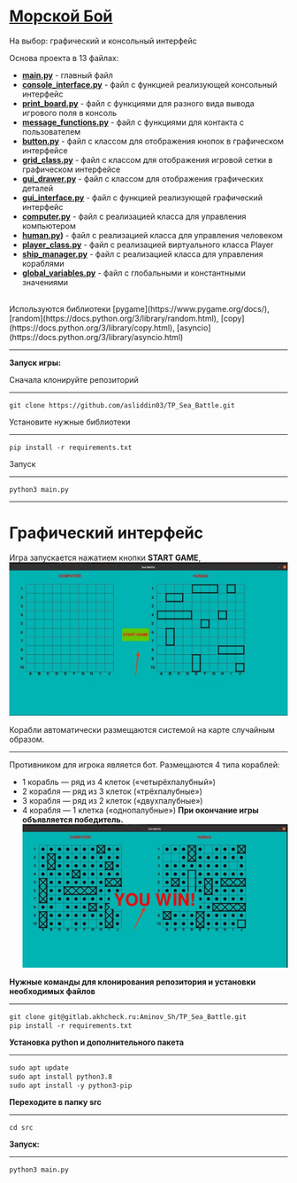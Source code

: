 # [Mорской Бой](<https://ru.wikipedia.org/wiki/%D0%9C%D0%BE%D1%80%D1%81%D0%BA%D0%BE%D0%B9_%D0%B1%D0%BE%D0%B9_(%D0%B8%D0%B3%D1%80%D0%B0)>)

На выбор: графический и консольный интерфейс

Основа проекта в 13 файлах:

- **[main.py](main.py)** - главный файл
- **[console_interface.py](src%2Fconsole%2Fconsole_interface.py)** - файл с функцией реализующей консольный интерфейс
- **[print_board.py](src%2Fconsole%2Fprint_board.py)** - файл с функциями для разного вида вывода игрового поля в консоль
- **[message_functions.py](src%2Fconsole%2Fmessage_functions.py)** - файл с функциями для контакта с пользователем
- **[button.py](src%2FGUI%2Fbutton.py)** - файл с классом для отображения кнопок в графическом интерфейсе
- **[grid_class.py](src%2FGUI%2Fgrid_class.py)** - файл с классом для отображения игровой сетки в графическом интерфейсе
- **[gui_drawer.py](src%2FGUI%2Fgui_drawer.py)** - файл с классом для отображения графических деталей
- **[gui_interface.py](src%2FGUI%2Fgui_interface.py)** - файл с функцией реализующей графический интерфейс
- **[computer.py](src%2Fmodules%2Fcomputer.py)** - файл с реализацией класса для управления компьютером
- **[human.py](src%2Fmodules%2Fhuman.py))** - файл с реализацией класса для управления человеком
- **[player_class.py](src%2Fmodules%2Fplayer_class.py)** - файл с реализацией виртуального класса Player
- **[ship_manager.py](src%2Fmodules%2Fship_manager.py)** - файл с реализацией класса для управления кораблями
- **[global_variables.py](src%2Fglobal_variables.py)** - файл с глобальными и константными значениями 
<br>
  Используются библиотеки [pygame](https://www.pygame.org/docs/), [random](https://docs.python.org/3/library/random.html), [copy](https://docs.python.org/3/library/copy.html), [asyncio](https://docs.python.org/3/library/asyncio.html)

---

**Запуск игры:**

Сначала клонируйте репозиторий

---

    git clone https://github.com/asliddin03/TP_Sea_Battle.git

Установите нужные библиотеки

---

    pip install -r requirements.txt

Запуск

---

    python3 main.py

---
# Графический интерфейс

Игра запускается нажатием кнопки **START GAME**,
![Кнопка start](Picturec/start.jpg)

Корабли автоматически размещаются системой на карте случайным образом.

---

Противником для игрока является бот.
Размещаются 4 типа кораблей:

- 1 корабль — ряд из 4 клеток («четырёхпалубный»)
- 2 корабля — ряд из 3 клеток («трёхпалубные»)
- 3 корабля — ряд из 2 клеток («двухпалубные»)
- 4 корабля — 1 клетка («однопалубные»)
  **При окончание игры объявляется победитель.**
  ![end](Picturec/end.jpg)

__Нужные команды для клонирования репозитория и установки необходимых файлов__
***
    git clone git@gitlab.akhcheck.ru:Aminov_Sh/TP_Sea_Battle.git
    pip install -r requirements.txt

__Установка python и дополнительного пакета__
***
    sudo apt update
    sudo apt install python3.8
    sudo apt install -y python3-pip
__Переходите в папку src__
***
    cd src
__Запуск:__
***
    python3 main.py
